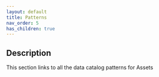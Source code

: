 ```yaml
---
layout: default
title: Patterns
nav_order: 5
has_children: true
---
```

## Description
This section links to all the data catalog patterns for Assets